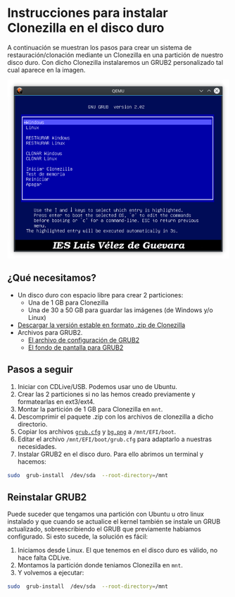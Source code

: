 # Instrucciones para instalar Clonezilla en el disco duro

A continuación se muestran los pasos para crear un sistema de restauración/clonación mediante un Clonezilla en una partición de nuestro disco duro. Con dicho Clonezilla instalaremos un GRUB2 personalizado tal cual aparece en la imagen.

![Clonezilla en disco duro](screenshots/clonezilla.png)

## ¿Qué necesitamos?

- Un disco duro con espacio libre para crear 2 particiones:
  - Una de 1 GB para Clonezilla
  - Una de 30 a 50 GB para guardar las imágenes (de Windows y/o Linux)
- [Descargar la versión estable en formato .zip de Clonezilla](http://clonezilla.org/downloads/download.php?branch=stable)
- Archivos para GRUB2.
  - [El archivo de configuración de GRUB2](clonezilla/grub.cfg)
  - [El fondo de pantalla para GRUB2](clonezilla/bg.png)

## Pasos a seguir

1. Iniciar con CDLive/USB. Podemos usar uno de Ubuntu.
2. Crear las 2 particiones si no las hemos creado previamente y formatearlas en ext3/ext4.
3. Montar la partición de 1 GB para Clonezilla en `mnt`.
4. Descomprimir el paquete .zip con los archivos de clonezilla a dicho directorio.
5. Copiar los archivos [`grub.cfg`](clonezilla/grub.cfg) y [`bg.png`](clonezilla/bg.png) a `/mnt/EFI/boot`. 
6. Editar el archivo `/mnt/EFI/boot/grub.cfg` para adaptarlo a nuestras necesidades.
7. Instalar GRUB2 en el disco duro. Para ello abrimos un terminal y hacemos:
```bash
sudo  grub-install  /dev/sda  --root-directory=/mnt
```

## Reinstalar GRUB2

Puede suceder que tengamos una partición con Ubuntu u otro linux instalado y que cuando se actualice el kernel también se instale un GRUB actualizado, sobreescribiendo el GRUB que previamente habiamos configurado. Si esto sucede, la solución es fácil:

1. Iniciamos desde Linux. El que tenemos en el disco duro es válido, no hace falta CDLive.
2. Montamos la partición donde teniamos Clonezilla en `mnt`.
3. Y volvemos a ejecutar:
```bash
sudo  grub-install  /dev/sda  --root-directory=/mnt
```


